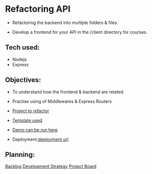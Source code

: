 # Refactoring API

* Refactoring the backend into multiple folders & files.

* Develop a frontend for your API in the /client directory for courses.

## Tech used:

* Nodejs
* Express

## Objectives: 

* To understand how the frontend & backend are related.

* Practise using of Middlewares & Express Routers

* [Project to refactor](https://www.youtube.com/watch?v=pKd0Rpw7O48)

* [Template used](https://github.com/HackYourFutureBelgium/courses-web-app)

* [Demo can be run here](https://lujianna.github.io/courses-web-app/)

* Deployment:[deployment url]()

## Planning:

[Backlog]()
[Development Strategy]()
[Project Board]()
